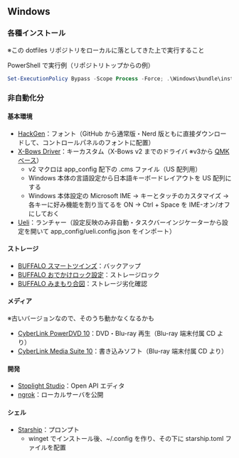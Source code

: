 ## Windows

### 各種インストール
※この dotfiles リポジトリをローカルに落としてきた上で実行すること

PowerShell で実行例（リポジトリトップからの例）
```powershell
Set-ExecutionPolicy Bypass -Scope Process -Force; .\Windows\bundle\install.ps1
```

### 非自動化分
#### 基本環境
- [HackGen](https://github.com/yuru7/HackGen/releases)：フォント（GitHub から通常版・Nerd 版ともに直接ダウンロードして、コントロールパネルのフォントに配置）
- [X-Bows Driver](https://x-bows.com/pages/software)：キーカスタム（X-Bows v2 までのドライバ ※v3から [QMK ベース](https://x-bows.com/blogs/blog/how-to-use-qmk-keyboard)）
  - v2 マクロは app_config 配下の .cms ファイル（US 配列用）
  - Windows 本体の言語設定から日本語キーボードレイアウトを US 配列にする
  - Windows 本体設定の Microsoft IME → キーとタッチのカスタマイズ → 各キーに好み機能を割り当てるを ON → Ctrl + Space を IME-オン/オフ にしておく
- [Ueli](https://ueli.app/#/)：ランチャー（設定反映のみ非自動・タスクバーインジケーターから設定を開いて app_config/ueli.config.json をインポート）

#### ストレージ
- [BUFFALO スマートツインズ](https://www.buffalo.jp/support/download/detail/?dl_contents_id=5130)：バックアップ
- [BUFFALO おでかけロック設定](https://www.buffalo.jp/support/download/detail/?dl_contents_id=2795)：ストレージロック
- [BUFFALO みまもり合図](https://www.buffalo.jp/support/download/detail/?dl_contents_id=62005)：ストレージ劣化確認

#### メディア
※古いバージョンなので、そのうち動かなくなるかも
- [CyberLink PowerDVD 10](https://jp.cyberlink.com/products/powerdvd-ultra/features_ja_JP.html)：DVD・Blu-ray 再生（Blu-ray 端末付属 CD より）
- [CyberLink Media Suite 10](https://dl.logitec.co.jp/software.php?pn=LST-D-497)：書き込みソフト（Blu-ray 端末付属 CD より）

#### 開発
- [Stoplight Studio](https://stoplight.io/studio/)：Open API エディタ
- [ngrok](https://ngrok.com/)：ローカルサーバを公開

#### シェル
- [Starship](https://starship.rs/)：プロンプト
  - winget でインストール後、~/.config を作り、その下に starship.toml ファイルを配置

